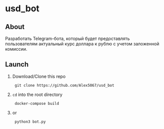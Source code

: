 # usd_bot
## About
Разработать Telegram-бота, который будет предоставлять пользователям актуальный курс доллара к рублю с учетом заложенной комиссии.

## Launch
1. Download/Clone this repo

        git clone https://github.com/Alex5067/usd_bot
        
2. `cd` into the root directory

        docker-compose build
3. or

        python3 bot.py
